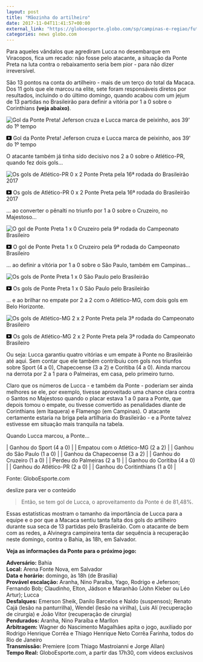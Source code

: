 ```yaml
---
layout: post
title: "Mãozinha do artilheiro"
date: 2017-11-04T11:41:57+00:00
external_link: "https://globoesporte.globo.com/sp/campinas-e-regiao/futebol/times/ponte-preta/noticia/poe-na-conta-do-artilheiro-gols-de-lucca-garantem-13-pontos-diretos-a-ponte.ghtml"
categories: news globo.com
---
```

 
 
 

 
 
 
 

Para aqueles vândalos que agrediram Lucca no desembarque em Viracopos, fica um recado: não fosse pelo atacante, a situação da Ponte Preta na luta contra o rebaixamento seria bem pior - para não dizer irreversível.

 
 
 

São 13 pontos na conta do artilheiro - mais de um terço do total da Macaca. Dos 11 gols que ele marcou na elite, sete foram responsáveis diretos por resultados, incluindo o do último domingo, quando acabou com um jejum de 13 partidas no Brasileirão para definir a vitória por 1 a 0 sobre o Corinthians **(veja abaixo)**.

 
 
 
 <meta itemprop="name" content="Gol da Ponte Preta! Jeferson cruza e Lucca marca de peixinho, aos 39' do 1º tempo"> <meta itemprop="thumbnailUrl" content="https://s02.video.glbimg.com/x720/6251905.jpg"> <meta itemprop="datePublished" content="2017-11-03T13:43:18.349Z"> <meta itemprop="uploadDate" content="2017-11-03T13:43:18.349Z"> 

 

 
  ![Gol da Ponte Preta! Jeferson cruza e Lucca marca de peixinho, aos 39' do 1º tempo](https://s02.video.glbimg.com/x720/6251905.jpg "Gol da Ponte Preta! Jeferson cruza e Lucca marca de peixinho, aos 39' do 1º tempo") 
 
 
 

_<svg xmlns="http://www.w3.org/2000/svg" width="14px" height="11px" viewbox="0 0 14 11"><path d="M14,9.16666667 C14,10.175 13.19,11 12.2,11 L1.8,11 C0.81,11 0,10.175 0,9.16666667 L0,1.83333333 C0,0.825 0.81,0 1.8,0 L12.2,0 C13.19,0 14,0.825 14,1.83333333 L14,9.16666667 Z M10.6,5.5 L5.2,2.5025 L5.2,8.48833333 L10.6,5.5 L10.6,5.5 Z" id="Shape"></path></svg>_ Gol da Ponte Preta! Jeferson cruza e Lucca marca de peixinho, aos 39' do 1º tempo

 
 
 
 

O atacante também já tinha sido decisivo nos 2 a 0 sobre o Atlético-PR, quando fez dois gols...

 
 
 
 <meta itemprop="name" content="Os gols de Atlético-PR 0 x 2 Ponte Preta pela 16ª rodada do Brasileirão 2017"> <meta itemprop="thumbnailUrl" content="https://s02.video.glbimg.com/x720/6027497.jpg"> <meta itemprop="datePublished" content="2017-11-03T13:43:18.349Z"> <meta itemprop="uploadDate" content="2017-11-03T13:43:18.349Z"> 

 

 
  ![Os gols de Atlético-PR 0 x 2 Ponte Preta pela 16ª rodada do Brasileirão 2017](https://s02.video.glbimg.com/x720/6027497.jpg "Os gols de Atlético-PR 0 x 2 Ponte Preta pela 16ª rodada do Brasileirão 2017") 
 
 
 

_<svg xmlns="http://www.w3.org/2000/svg" width="14px" height="11px" viewbox="0 0 14 11"><path d="M14,9.16666667 C14,10.175 13.19,11 12.2,11 L1.8,11 C0.81,11 0,10.175 0,9.16666667 L0,1.83333333 C0,0.825 0.81,0 1.8,0 L12.2,0 C13.19,0 14,0.825 14,1.83333333 L14,9.16666667 Z M10.6,5.5 L5.2,2.5025 L5.2,8.48833333 L10.6,5.5 L10.6,5.5 Z" id="Shape"></path></svg>_ Os gols de Atlético-PR 0 x 2 Ponte Preta pela 16ª rodada do Brasileirão 2017

 
 
 
 

... ao converter o pênalti no triunfo por 1 a 0 sobre o Cruzeiro, no Majestoso...

 
 
 
 <meta itemprop="name" content="O gol de Ponte Preta 1 x 0 Cruzeiro pela 9ª rodada do Campeonato Brasileiro"> <meta itemprop="thumbnailUrl" content="https://s04.video.glbimg.com/x720/5959235.jpg"> <meta itemprop="datePublished" content="2017-11-03T13:43:18.349Z"> <meta itemprop="uploadDate" content="2017-11-03T13:43:18.349Z"> 

 

 
  ![O gol de Ponte Preta 1 x 0 Cruzeiro pela 9ª rodada do Campeonato Brasileiro](https://s04.video.glbimg.com/x720/5959235.jpg "O gol de Ponte Preta 1 x 0 Cruzeiro pela 9ª rodada do Campeonato Brasileiro") 
 
 
 

_<svg xmlns="http://www.w3.org/2000/svg" width="14px" height="11px" viewbox="0 0 14 11"><path d="M14,9.16666667 C14,10.175 13.19,11 12.2,11 L1.8,11 C0.81,11 0,10.175 0,9.16666667 L0,1.83333333 C0,0.825 0.81,0 1.8,0 L12.2,0 C13.19,0 14,0.825 14,1.83333333 L14,9.16666667 Z M10.6,5.5 L5.2,2.5025 L5.2,8.48833333 L10.6,5.5 L10.6,5.5 Z" id="Shape"></path></svg>_ O gol de Ponte Preta 1 x 0 Cruzeiro pela 9ª rodada do Campeonato Brasileiro

 
 
 
 

 
 
 

... ao definir a vitória por 1 a 0 sobre o São Paulo, também em Campinas...

 
 
 
 <meta itemprop="name" content="Os gols de Ponte Preta 1 x 0 São Paulo pelo Brasileirão"> <meta itemprop="thumbnailUrl" content="https://s02.video.glbimg.com/x720/5916653.jpg"> <meta itemprop="datePublished" content="2017-11-03T13:43:18.349Z"> <meta itemprop="uploadDate" content="2017-11-03T13:43:18.349Z"> 

 

 
  ![Os gols de Ponte Preta 1 x 0 São Paulo pelo Brasileirão](https://s02.video.glbimg.com/x720/5916653.jpg "Os gols de Ponte Preta 1 x 0 São Paulo pelo Brasileirão") 
 
 
 

_<svg xmlns="http://www.w3.org/2000/svg" width="14px" height="11px" viewbox="0 0 14 11"><path d="M14,9.16666667 C14,10.175 13.19,11 12.2,11 L1.8,11 C0.81,11 0,10.175 0,9.16666667 L0,1.83333333 C0,0.825 0.81,0 1.8,0 L12.2,0 C13.19,0 14,0.825 14,1.83333333 L14,9.16666667 Z M10.6,5.5 L5.2,2.5025 L5.2,8.48833333 L10.6,5.5 L10.6,5.5 Z" id="Shape"></path></svg>_ Os gols de Ponte Preta 1 x 0 São Paulo pelo Brasileirão

 
 
 
 

... e ao brilhar no empate por 2 a 2 com o Atlético-MG, com dois gols em Belo Horizonte.

 
 
 
 <meta itemprop="name" content="Os gols de Atlético-MG 2 x 2 Ponte Preta pela 3ª rodada do Campeonato Brasileiro"> <meta itemprop="thumbnailUrl" content="https://s01.video.glbimg.com/x720/5900600.jpg"> <meta itemprop="datePublished" content="2017-11-03T13:43:18.349Z"> <meta itemprop="uploadDate" content="2017-11-03T13:43:18.349Z"> 

 

 
  ![Os gols de Atlético-MG 2 x 2 Ponte Preta pela 3ª rodada do Campeonato Brasileiro](https://s01.video.glbimg.com/x720/5900600.jpg "Os gols de Atlético-MG 2 x 2 Ponte Preta pela 3ª rodada do Campeonato Brasileiro") 
 
 
 

_<svg xmlns="http://www.w3.org/2000/svg" width="14px" height="11px" viewbox="0 0 14 11"><path d="M14,9.16666667 C14,10.175 13.19,11 12.2,11 L1.8,11 C0.81,11 0,10.175 0,9.16666667 L0,1.83333333 C0,0.825 0.81,0 1.8,0 L12.2,0 C13.19,0 14,0.825 14,1.83333333 L14,9.16666667 Z M10.6,5.5 L5.2,2.5025 L5.2,8.48833333 L10.6,5.5 L10.6,5.5 Z" id="Shape"></path></svg>_ Os gols de Atlético-MG 2 x 2 Ponte Preta pela 3ª rodada do Campeonato Brasileiro

 
 
 
 

Ou seja: Lucca garantiu quatro vitórias e um empate à Ponte no Brasileirão até aqui. Sem contar que ele também contribuiu com gols nos triunfos sobre Sport (4 a 0), Chapecoense (3 a 2) e Coritiba (4 a 0). Ainda marcou na derrota por 2 a 1 para o Palmeiras, em casa, pelo primeiro turno.

 
 
 

Claro que os números de Lucca - e também da Ponte - poderiam ser ainda melhores se ele, por exemplo, tivesse aproveitado uma chance clara contra o Santos no Majestoso quando o placar estava 1 a 0 para a Ponte, que depois tomou o empate, ou tivesse convertido as penalidades diante de Corinthians (em Itaquera) e Flamengo (em Campinas). O atacante certamente estaria na briga pela artilharia do Brasileirão - e a Ponte talvez estivesse em situação mais tranquila na tabela.

 
 
 

 
 
 
 
 

Quando Lucca marcou, a Ponte...

 
 
 

 | Ganhou do Sport (4 a 0) |
 | Empatou com o Atlético-MG (2 a 2) |
 | Ganhou do São Paulo (1 a 0) |
 | Ganhou da Chapecoense (3 a 2) |
 | Ganhou do Cruzeiro (1 a 0) |
 | Perdeu do Palmeiras (2 a 1) |
 | Ganhou do Coritiba (4 a 0) |
 | Ganhou do Atlético-PR (2 a 0) |
 | Ganhou do Coritinthians (1 a 0) |
 
 
 
 
Fonte: GloboEsporte.com
 
 deslize para ver o conteúdo 
 
 
 
 
 
 
 

> Então, se tem gol de Lucca, o aproveitamento da Ponte é de 81,48%. 
 
 

Essas estatísticas mostram o tamanho da importância de Lucca para a equipe e o por que a Macaca sentiu tanta falta dos gols do artilheiro durante sua seca de 13 partidas pelo Brasileirão. Com o atacante de bem com as redes, a Alvinegra campineira tenta dar sequência à recuperação neste domingo, contra o Bahia, às 18h, em Salvador.

 
 
 

**Veja as informações da Ponte para o próximo jogo:**

 
 
 
 

**Adversário:** Bahia  
**Local:** Arena Fonte Nova, em Salvador  
**Data e horário:** domingo, às 18h (de Brasília)  
**Provável escalação:** Aranha, Nino Paraíba, Yago, Rodrigo e Jeferson; Fernando Bob; Claudinho, Elton, Jádson e Maranhão (John Kleber ou Léo Artur); Lucca   
**Desfalques:** Emerson Sheik, Danilo Barcelos e Naldo (suspensos); Renato Cajá (lesão na panturrilha), Wendel (lesão na virilha), Luis Alí (recuperação de cirurgia) e João Vitor (recuperação de cirurgia)  
**Pendurados:** Aranha, Nino Paraíba e Marllon  
**Arbitragem:** Wagner do Nascimento Magalhães apita o jogo, auxiliado por Rodrigo Henrique Corrêa e Thiago Henrique Neto Corrêa Farinha, todos do Rio de Janeiro   
**Transmissão:** Premiere (com Thiago Mastroianni e Jorge Allan)  
**Tempo Real:** GloboEsporte.com, a partir das 17h30, com vídeos exclusivos

 
 
 
